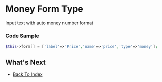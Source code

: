 # Money Form Type
Input text with auto money number format

### Code Sample
```php
$this->form[] = ['label'=>'Price','name'=>'price','type'=>'money'];
```

## What's Next
- [Back To Index](./index.md)
